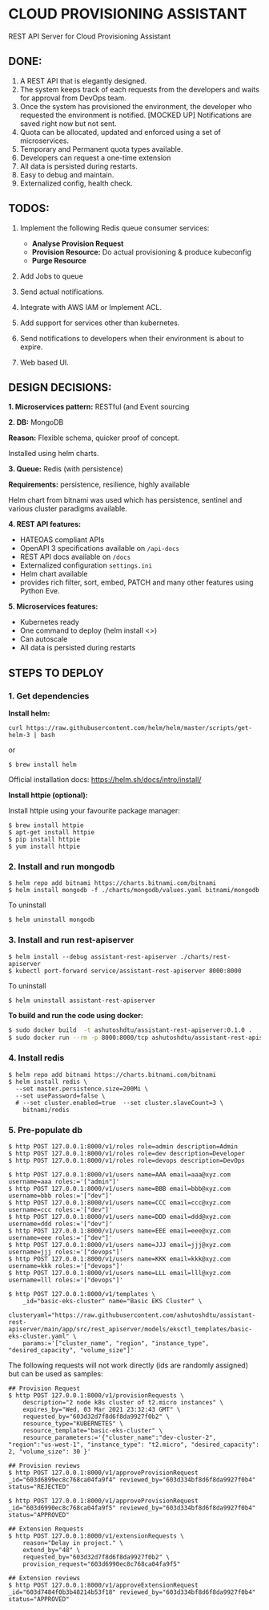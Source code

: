 CLOUD PROVISIONING ASSISTANT
========

REST API Server for Cloud Provisioning Assistant

## DONE:

1. A REST API that is elegantly designed.
2. The system keeps track of each requests from the developers and waits for approval from DevOps team.
3. Once the system has provisioned the environment, the developer who requested the environment is notified. [MOCKED UP] Notifications are saved right now but not sent. 
4. Quota can be allocated, updated and enforced using a set of microservices.
5. Temporary and Permanent quota types available. 
6. Developers can request a one-time extension
7. All data is persisted during restarts.
8. Easy to debug and maintain.
9. Externalized config, health check.

## TODOS:

1. Implement the following Redis queue consumer services:

    * **Analyse Provision Request**
    * **Provision Resource:** Do actual provisioning & produce kubeconfig
    * **Purge Resource**

2. Add Jobs to queue
3. Send actual notifications.
4. Integrate with AWS IAM or Implement ACL.
5. Add support for services other than kubernetes.
6. Send notifications to developers when their environment is about to expire.
7. Web based UI.

## DESIGN DECISIONS:

**1. Microservices pattern:** RESTful (and Event sourcing

**2. DB:** MongoDB

**Reason:** Flexible schema, quicker proof of concept. 

Installed using helm charts.

**3. Queue:** Redis (with persistence)

**Requirements:** persistence, resilience, highly available

Helm chart from bitnami was used which has persistence, sentinel and various cluster paradigms available. 

**4. REST API features:**

* HATEOAS compliant APIs
* OpenAPI 3 specifications available on ```/api-docs```
* REST API docs available on ```/docs```
* Externalized configuration ```settings.ini```
* Helm chart available
* provides rich filter, sort, embed, PATCH and many other features using Python Eve. 

**5. Microservices features:**

* Kubernetes ready
* One command to deploy (helm install <>)
* Can autoscale
* All data is persisted during restarts


## STEPS TO DEPLOY

### 1. Get dependencies

**Install helm:**

```
curl https://raw.githubusercontent.com/helm/helm/master/scripts/get-helm-3 | bash
```
or
```
$ brew install helm
```
Official installation docs: https://helm.sh/docs/intro/install/

**Install httpie (optional):**

Install httpie using your favourite package manager:

```
$ brew install httpie
$ apt-get install httpie
$ pip install httpie
$ yum install httpie
```

### 2. Install and run mongodb

```
$ helm repo add bitnami https://charts.bitnami.com/bitnami
$ helm install mongodb -f ./charts/mongodb/values.yaml bitnami/mongodb
```
To uninstall 
```
$ helm uninstall mongodb
```

### 3. Install and run rest-apiserver

```
$ helm install --debug assistant-rest-apiserver ./charts/rest-apiserver
$ kubectl port-forward service/assistant-rest-apiserver 8000:8000
```
To uninstall
```
$ helm uninstall assistant-rest-apiserver
```

**To build and run the code using docker:**

```bash
$ sudo docker build  -t ashutoshdtu/assistant-rest-apiserver:0.1.0 .
$ sudo docker run --rm -p 8000:8000/tcp ashutoshdtu/assistant-rest-apiserver:0.1.0
```

### 4. Install redis
```
$ helm repo add bitnami https://charts.bitnami.com/bitnami
$ helm install redis \
  --set master.persistence.size=200Mi \
  --set usePassword=false \
  # --set cluster.enabled=true  --set cluster.slaveCount=3 \
    bitnami/redis
```

### 5. Pre-populate db
```
$ http POST 127.0.0.1:8000/v1/roles role=admin description=Admin
$ http POST 127.0.0.1:8000/v1/roles role=dev description=Developer
$ http POST 127.0.0.1:8000/v1/roles role=devops description=DevOps

$ http POST 127.0.0.1:8000/v1/users name=AAA email=aaa@xyz.com username=aaa roles:='["admin"]'
$ http POST 127.0.0.1:8000/v1/users name=BBB email=bbb@xyz.com username=bbb roles:='["dev"]'
$ http POST 127.0.0.1:8000/v1/users name=CCC email=ccc@xyz.com username=ccc roles:='["dev"]'
$ http POST 127.0.0.1:8000/v1/users name=DDD email=ddd@xyz.com username=ddd roles:='["dev"]'
$ http POST 127.0.0.1:8000/v1/users name=EEE email=eee@xyz.com username=eee roles:='["dev"]'
$ http POST 127.0.0.1:8000/v1/users name=JJJ email=jjj@xyz.com username=jjj roles:='["devops"]'
$ http POST 127.0.0.1:8000/v1/users name=KKK email=kkk@xyz.com username=kkk roles:='["devops"]'
$ http POST 127.0.0.1:8000/v1/users name=LLL email=lll@xyz.com username=lll roles:='["devops"]'

$ http POST 127.0.0.1:8000/v1/templates \
    _id="basic-eks-cluster" name="Basic EKS Cluster" \
    clusteryaml="https://raw.githubusercontent.com/ashutoshdtu/assistant-rest-apiserver/main/app/src/rest_apiserver/models/eksctl_templates/basic-eks-cluster.yaml" \
    params:='["cluster_name", "region", "instance_type", "desired_capacity", "volume_size"]'
```

The following requests will not work directly (ids are randomly assigned) but can be used as samples:
```
## Provision Request
$ http POST 127.0.0.1:8000/v1/provisionRequests \
    description="2 node k8s cluster of t2.micro instances" \
    expires_by="Wed, 03 Mar 2021 23:32:43 GMT" \
    requested_by="603d32d7f8d6f8da9927f0b2" \
    resource_type="KUBERNETES" \
    resource_template="basic-eks-cluster" \
    resource_parameters:='{"cluster_name":"dev-cluster-2", "region":"us-west-1", "instance_type": "t2.micro", "desired_capacity": 2, "volume_size": 30 }'

## Provision reviews
$ http POST 127.0.0.1:8000/v1/approveProvisionRequest _id="603d6899ec8c768ca04fa9f4" reviewed_by="603d334bf8d6f8da9927f0b4" status="REJECTED"

$ http POST 127.0.0.1:8000/v1/approveProvisionRequest _id="603d6990ec8c768ca04fa9f5" reviewed_by="603d334bf8d6f8da9927f0b4" status="APPROVED"

## Extension Requests
$ http POST 127.0.0.1:8000/v1/extensionRequests \
    reason="Delay in project." \
    extend_by="48" \
    requested_by="603d32d7f8d6f8da9927f0b2" \
    provision_request="603d6990ec8c768ca04fa9f5"

## Extension reviews
$ http POST 127.0.0.1:8000/v1/approveExtensionRequest _id="603d7484f0b3b48214b53f18" reviewed_by="603d334bf8d6f8da9927f0b4" status="APPROVED"
```
